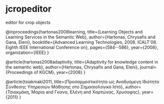 jcropeditor
===========

editor for crop objects



@inproceedings{hartonas2008learning,
  title={Learning Objects and Learning Services in the Semantic Web},
  author={Hartonas, Chrysafis and Gana, Eleni},
  booktitle={Advanced Learning Technologies, 2008. ICALT'08. Eighth IEEE International Conference on},
  pages={584--586},
  year={2008},
  organization={IEEE}
}

@article{hartonas2008adaptivity,
  title={Adaptivity for knowledge content in the semantic web},
  author={Hartonas, Chrysafis and Gana, Eleni},
  journal={Proceedings of KGCM},
  year={2008}
}

@article{tsiakmaki2011,
  title={Προσαρμοστικότητα ως Αναδυόμενη Ιδιότητα Σύνθεσης Υπηρεσιών Μάθησης στο Σημασιολογικό Ιστό},
  author={Τσιακμάκη, Μαρία and Γκανα, Ελένη and Χαρτώνας, Χρυσαφης},
  year={2011}
}
